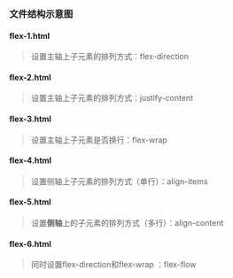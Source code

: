 ### 文件结构示意图

#### flex-1.html
> 设置主轴上子元素的排列方式：flex-direction
#### flex-2.html
> 设置主轴上子元素的排列方式：justify-content
#### flex-3.html
> 设置主轴上子元素是否换行：flex-wrap 
#### flex-4.html
> 设置侧轴上子元素的排列方式（单行）：align-items 
#### flex-5.html
> 设置**侧轴**上的子元素的排列方式（多行）：align-content
#### flex-6.html
> 同时设置flex-direction和flex-wrap ：flex-flow


